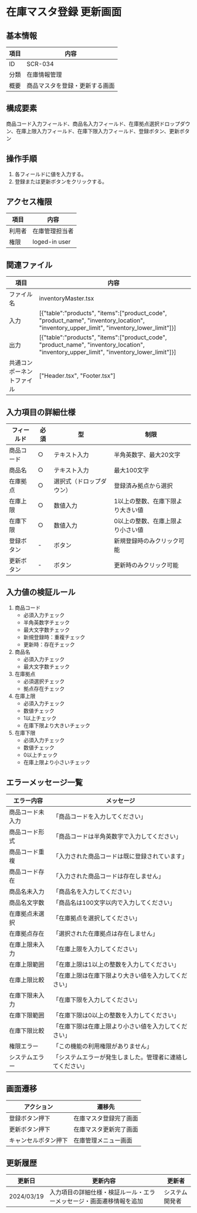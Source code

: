 # 在庫マスタ登録 更新画面

## 基本情報
| 項目 | 内容 |
|------|------|
| ID | SCR-034 |
| 分類 | 在庫情報管理 |
| 概要 | 商品マスタを登録・更新する画面 |

## 構成要素
商品コード入力フィールド、商品名入力フィールド、在庫拠点選択ドロップダウン、在庫上限入力フィールド、在庫下限入力フィールド、登録ボタン、更新ボタン

## 操作手順
1. 各フィールドに値を入力する。
2. 登録または更新ボタンをクリックする。

## アクセス権限
| 項目 | 内容 |
|------|------|
| 利用者 | 在庫管理担当者 |
| 権限 | loged-in user |

## 関連ファイル
| 項目 | 内容 |
|------|------|
| ファイル名 | inventoryMaster.tsx |
| 入力 | [{\"table\":\"products\", \"items\":[\"product_code\", \"product_name\", \"inventory_location\", \"inventory_upper_limit\", \"inventory_lower_limit\"]}] |
| 出力 | [{\"table\":\"products\", \"items\":[\"product_code\", \"product_name\", \"inventory_location\", \"inventory_upper_limit\", \"inventory_lower_limit\"]}] |
| 共通コンポーネントファイル | [\"Header.tsx\", \"Footer.tsx\"] |

## 入力項目の詳細仕様
| フィールド | 必須 | 型 | 制限 |
|------------|------|-----|------|
| 商品コード | ○ | テキスト入力 | 半角英数字、最大20文字 |
| 商品名 | ○ | テキスト入力 | 最大100文字 |
| 在庫拠点 | ○ | 選択式（ドロップダウン） | 登録済み拠点から選択 |
| 在庫上限 | ○ | 数値入力 | 1以上の整数、在庫下限より大きい値 |
| 在庫下限 | ○ | 数値入力 | 0以上の整数、在庫上限より小さい値 |
| 登録ボタン | - | ボタン | 新規登録時のみクリック可能 |
| 更新ボタン | - | ボタン | 更新時のみクリック可能 |

## 入力値の検証ルール
1. 商品コード
   - 必須入力チェック
   - 半角英数字チェック
   - 最大文字数チェック
   - 新規登録時：重複チェック
   - 更新時：存在チェック
2. 商品名
   - 必須入力チェック
   - 最大文字数チェック
3. 在庫拠点
   - 必須選択チェック
   - 拠点存在チェック
4. 在庫上限
   - 必須入力チェック
   - 数値チェック
   - 1以上チェック
   - 在庫下限より大きいチェック
5. 在庫下限
   - 必須入力チェック
   - 数値チェック
   - 0以上チェック
   - 在庫上限より小さいチェック

## エラーメッセージ一覧
| エラー内容 | メッセージ |
|------------|------------|
| 商品コード未入力 | 「商品コードを入力してください」 |
| 商品コード形式 | 「商品コードは半角英数字で入力してください」 |
| 商品コード重複 | 「入力された商品コードは既に登録されています」 |
| 商品コード存在 | 「入力された商品コードは存在しません」 |
| 商品名未入力 | 「商品名を入力してください」 |
| 商品名文字数 | 「商品名は100文字以内で入力してください」 |
| 在庫拠点未選択 | 「在庫拠点を選択してください」 |
| 在庫拠点存在 | 「選択された在庫拠点は存在しません」 |
| 在庫上限未入力 | 「在庫上限を入力してください」 |
| 在庫上限範囲 | 「在庫上限は1以上の整数を入力してください」 |
| 在庫上限比較 | 「在庫上限は在庫下限より大きい値を入力してください」 |
| 在庫下限未入力 | 「在庫下限を入力してください」 |
| 在庫下限範囲 | 「在庫下限は0以上の整数を入力してください」 |
| 在庫下限比較 | 「在庫下限は在庫上限より小さい値を入力してください」 |
| 権限エラー | 「この機能の利用権限がありません」 |
| システムエラー | 「システムエラーが発生しました。管理者に連絡してください」 |

## 画面遷移
| アクション | 遷移先 |
|------------|--------|
| 登録ボタン押下 | 在庫マスタ登録完了画面 |
| 更新ボタン押下 | 在庫マスタ更新完了画面 |
| キャンセルボタン押下 | 在庫管理メニュー画面 |

## 更新履歴
| 更新日 | 更新内容 | 更新者 |
|--------|----------|--------|
| 2024/03/19 | 入力項目の詳細仕様・検証ルール・エラーメッセージ・画面遷移情報を追加 | システム開発者 |
